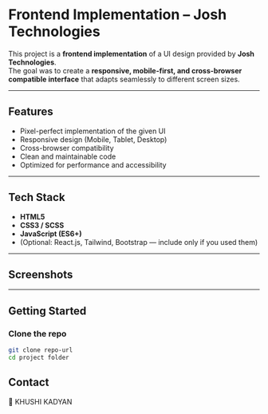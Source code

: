 # Frontend Implementation – Josh Technologies

This project is a **frontend implementation** of a UI design provided by **Josh Technologies**.  
The goal was to create a **responsive, mobile-first, and cross-browser compatible interface** that adapts seamlessly to different screen sizes.

---

## Features
-  Pixel-perfect implementation of the given UI  
-  Responsive design (Mobile, Tablet, Desktop)  
-  Cross-browser compatibility  
-  Clean and maintainable code  
-  Optimized for performance and accessibility  

---

##  Tech Stack
- **HTML5**  
- **CSS3 / SCSS**  
- **JavaScript (ES6+)**  
- (Optional: React.js, Tailwind, Bootstrap — include only if you used them)

---

##  Screenshots


---

##  Getting Started

### Clone the repo
```bash
git clone repo-url
cd project folder
```
## Contact

👤 KHUSHI KADYAN



